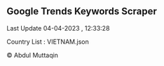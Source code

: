 

## Google Trends Keywords Scraper 
 
Last Update 04-04-2023 , 12:33:28

Country List :
VIETNAM.json



© Abdul Muttaqin 

